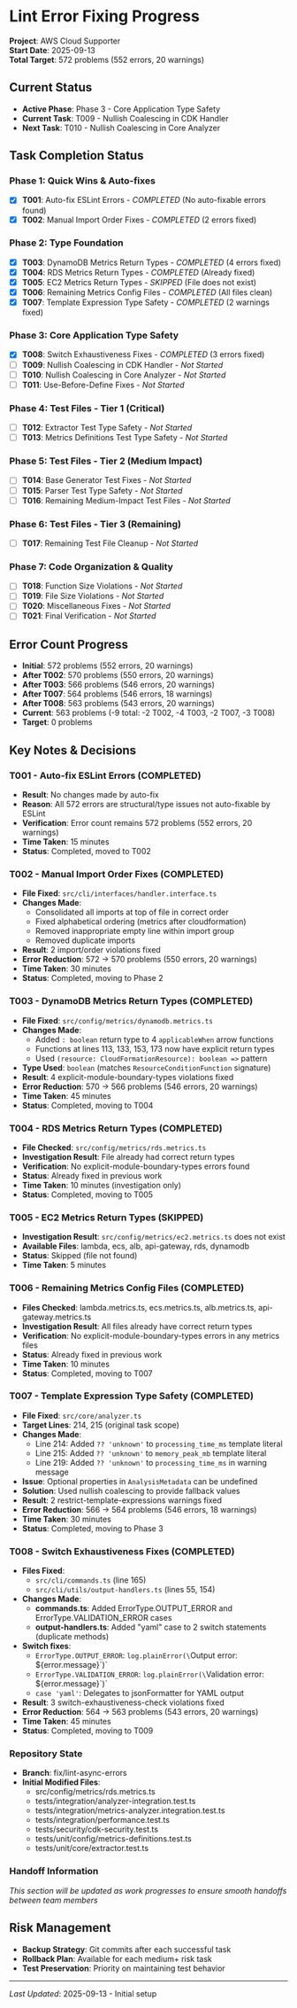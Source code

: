 # Lint Error Fixing Progress

**Project**: AWS Cloud Supporter  
**Start Date**: 2025-09-13  
**Total Target**: 572 problems (552 errors, 20 warnings)  

## Current Status
- **Active Phase**: Phase 3 - Core Application Type Safety  
- **Current Task**: T009 - Nullish Coalescing in CDK Handler
- **Next Task**: T010 - Nullish Coalescing in Core Analyzer

## Task Completion Status

### Phase 1: Quick Wins & Auto-fixes
- [x] **T001**: Auto-fix ESLint Errors - *COMPLETED* (No auto-fixable errors found)
- [x] **T002**: Manual Import Order Fixes - *COMPLETED* (2 errors fixed)

### Phase 2: Type Foundation  
- [x] **T003**: DynamoDB Metrics Return Types - *COMPLETED* (4 errors fixed)
- [x] **T004**: RDS Metrics Return Types - *COMPLETED* (Already fixed)
- [x] **T005**: EC2 Metrics Return Types - *SKIPPED* (File does not exist)
- [x] **T006**: Remaining Metrics Config Files - *COMPLETED* (All files clean)
- [x] **T007**: Template Expression Type Safety - *COMPLETED* (2 warnings fixed)

### Phase 3: Core Application Type Safety
- [x] **T008**: Switch Exhaustiveness Fixes - *COMPLETED* (3 errors fixed)
- [ ] **T009**: Nullish Coalescing in CDK Handler - *Not Started*
- [ ] **T010**: Nullish Coalescing in Core Analyzer - *Not Started*
- [ ] **T011**: Use-Before-Define Fixes - *Not Started*

### Phase 4: Test Files - Tier 1 (Critical)
- [ ] **T012**: Extractor Test Type Safety - *Not Started*
- [ ] **T013**: Metrics Definitions Test Type Safety - *Not Started*

### Phase 5: Test Files - Tier 2 (Medium Impact)
- [ ] **T014**: Base Generator Test Fixes - *Not Started*
- [ ] **T015**: Parser Test Type Safety - *Not Started*
- [ ] **T016**: Remaining Medium-Impact Test Files - *Not Started*

### Phase 6: Test Files - Tier 3 (Remaining)
- [ ] **T017**: Remaining Test File Cleanup - *Not Started*

### Phase 7: Code Organization & Quality
- [ ] **T018**: Function Size Violations - *Not Started*
- [ ] **T019**: File Size Violations - *Not Started*
- [ ] **T020**: Miscellaneous Fixes - *Not Started*
- [ ] **T021**: Final Verification - *Not Started*

## Error Count Progress
- **Initial**: 572 problems (552 errors, 20 warnings)
- **After T002**: 570 problems (550 errors, 20 warnings) 
- **After T003**: 566 problems (546 errors, 20 warnings)
- **After T007**: 564 problems (546 errors, 18 warnings)
- **After T008**: 563 problems (543 errors, 20 warnings)
- **Current**: 563 problems (-9 total: -2 T002, -4 T003, -2 T007, -3 T008)
- **Target**: 0 problems

## Key Notes & Decisions

### T001 - Auto-fix ESLint Errors (COMPLETED)
- **Result**: No changes made by auto-fix
- **Reason**: All 572 errors are structural/type issues not auto-fixable by ESLint
- **Verification**: Error count remains 572 problems (552 errors, 20 warnings)
- **Time Taken**: 15 minutes
- **Status**: Completed, moved to T002

### T002 - Manual Import Order Fixes (COMPLETED)
- **File Fixed**: `src/cli/interfaces/handler.interface.ts`
- **Changes Made**: 
  - Consolidated all imports at top of file in correct order
  - Fixed alphabetical ordering (metrics after cloudformation)
  - Removed inappropriate empty line within import group
  - Removed duplicate imports
- **Result**: 2 import/order violations fixed
- **Error Reduction**: 572 → 570 problems (550 errors, 20 warnings)
- **Time Taken**: 30 minutes
- **Status**: Completed, moving to Phase 2

### T003 - DynamoDB Metrics Return Types (COMPLETED)
- **File Fixed**: `src/config/metrics/dynamodb.metrics.ts`
- **Changes Made**: 
  - Added `: boolean` return type to 4 `applicableWhen` arrow functions
  - Functions at lines 113, 133, 153, 173 now have explicit return types
  - Used `(resource: CloudFormationResource): boolean =>` pattern
- **Type Used**: `boolean` (matches `ResourceConditionFunction` signature)
- **Result**: 4 explicit-module-boundary-types violations fixed
- **Error Reduction**: 570 → 566 problems (546 errors, 20 warnings)
- **Time Taken**: 45 minutes
- **Status**: Completed, moving to T004

### T004 - RDS Metrics Return Types (COMPLETED)
- **File Checked**: `src/config/metrics/rds.metrics.ts`
- **Investigation Result**: File already had correct return types
- **Verification**: No explicit-module-boundary-types errors found
- **Status**: Already fixed in previous work
- **Time Taken**: 10 minutes (investigation only)
- **Status**: Completed, moving to T005

### T005 - EC2 Metrics Return Types (SKIPPED)
- **Investigation Result**: `src/config/metrics/ec2.metrics.ts` does not exist
- **Available Files**: lambda, ecs, alb, api-gateway, rds, dynamodb
- **Status**: Skipped (file not found)
- **Time Taken**: 5 minutes

### T006 - Remaining Metrics Config Files (COMPLETED)
- **Files Checked**: lambda.metrics.ts, ecs.metrics.ts, alb.metrics.ts, api-gateway.metrics.ts
- **Investigation Result**: All files already have correct return types
- **Verification**: No explicit-module-boundary-types errors in any metrics files
- **Status**: Already fixed in previous work
- **Time Taken**: 10 minutes
- **Status**: Completed, moving to T007

### T007 - Template Expression Type Safety (COMPLETED)
- **File Fixed**: `src/core/analyzer.ts`
- **Target Lines**: 214, 215 (original task scope)
- **Changes Made**: 
  - Line 214: Added `?? 'unknown'` to `processing_time_ms` template literal
  - Line 215: Added `?? 'unknown'` to `memory_peak_mb` template literal
  - Line 219: Added `?? 'unknown'` to `processing_time_ms` in warning message
- **Issue**: Optional properties in `AnalysisMetadata` can be undefined
- **Solution**: Used nullish coalescing to provide fallback values
- **Result**: 2 restrict-template-expressions warnings fixed
- **Error Reduction**: 566 → 564 problems (546 errors, 18 warnings)
- **Time Taken**: 30 minutes
- **Status**: Completed, moving to Phase 3

### T008 - Switch Exhaustiveness Fixes (COMPLETED)
- **Files Fixed**: 
  - `src/cli/commands.ts` (line 165)
  - `src/cli/utils/output-handlers.ts` (lines 55, 154)
- **Changes Made**: 
  - **commands.ts**: Added ErrorType.OUTPUT_ERROR and ErrorType.VALIDATION_ERROR cases
  - **output-handlers.ts**: Added "yaml" case to 2 switch statements (duplicate methods)
- **Switch fixes**:
  - `ErrorType.OUTPUT_ERROR`: `log.plainError(\`Output error: \${error.message}\`)`
  - `ErrorType.VALIDATION_ERROR`: `log.plainError(\`Validation error: \${error.message}\`)`
  - `case 'yaml'`: Delegates to jsonFormatter for YAML output
- **Result**: 3 switch-exhaustiveness-check violations fixed
- **Error Reduction**: 564 → 563 problems (543 errors, 20 warnings)
- **Time Taken**: 45 minutes
- **Status**: Completed, moving to T009

### Repository State
- **Branch**: fix/lint-async-errors
- **Initial Modified Files**: 
  - src/config/metrics/rds.metrics.ts
  - tests/integration/analyzer-integration.test.ts
  - tests/integration/metrics-analyzer.integration.test.ts
  - tests/integration/performance.test.ts
  - tests/security/cdk-security.test.ts
  - tests/unit/config/metrics-definitions.test.ts
  - tests/unit/core/extractor.test.ts

### Handoff Information
*This section will be updated as work progresses to ensure smooth handoffs between team members*

## Risk Management
- **Backup Strategy**: Git commits after each successful task
- **Rollback Plan**: Available for each medium+ risk task
- **Test Preservation**: Priority on maintaining test behavior

---
*Last Updated*: 2025-09-13 - Initial setup